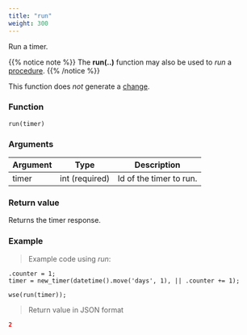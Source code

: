 ```yaml
---
title: "run"
weight: 300
---
```


Run a timer.

{{% notice note %}}
The **run(..)** function may also be used to *run* a [procedure](../../procedures-api/run).
{{% /notice %}}

This function does *not* generate a [change](../../overview/changes).

### Function

`run(timer)`

### Arguments

Argument | Type | Description
-------- | ---- | -----------
timer | int (required) | Id of the timer to run.

### Return value

Returns the timer response.

### Example

> Example code using *run*:

```thingsdb,json_response
.counter = 1;
timer = new_timer(datetime().move('days', 1), || .counter += 1);

wse(run(timer));
```

> Return value in JSON format

```json
2
```
